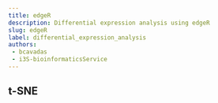 ```yaml
---
title: edgeR
description: Differential expression analysis using edgeR
slug: edgeR
label: differential_expression_analysis
authors:
 - bcavadas
 - i3S-bioinformaticsService
---
```


## t-SNE
